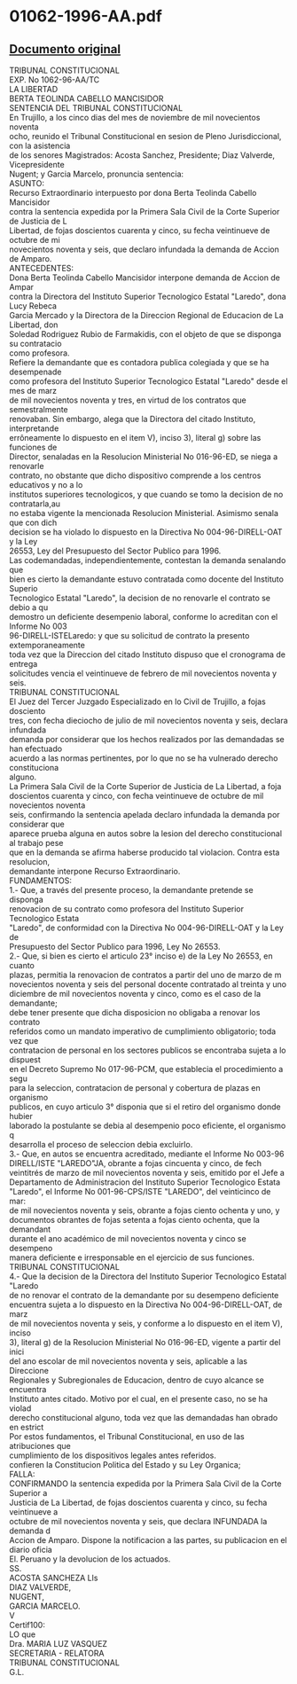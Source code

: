 
01062-1996-AA.pdf
=================
  
[Documento original](https://tc.gob.pe/jurisprudencia/1999/01062-1996-AA.pdf)  
---  
TRIBUNAL CONSTITUCIONAL  
EXP. No 1062-96-AA/TC  
LA LIBERTAD  
BERTA TEOLINDA CABELLO MANCISIDOR  
SENTENCIA DEL TRIBUNAL CONSTITUCIONAL  
En Trujillo, a los cinco dias del mes de noviembre de mil novecientos noventa  
ocho, reunido el Tribunal Constitucional en sesion de Pleno Jurisdiccional, con la asistencia  
de los senores Magistrados: Acosta Sanchez, Presidente; Diaz Valverde, Vicepresidente  
Nugent; y Garcia Marcelo, pronuncia sentencia:  
ASUNTO:  
Recurso Extraordinario interpuesto por dona Berta Teolinda Cabello Mancisidor  
contra la sentencia expedida por la Primera Sala Civil de la Corte Superior de Justicia de L  
Libertad, de fojas doscientos cuarenta y cinco, su fecha veintinueve de octubre de mi  
novecientos noventa y seis, que declaro infundada la demanda de Accion de Amparo.  
ANTECEDENTES:  
Dona Berta Teolinda Cabello Mancisidor interpone demanda de Accion de Ampar  
contra la Directora del Instituto Superior Tecnologico Estatal "Laredo", dona Lucy Rebeca  
Garcia Mercado y la Directora de la Direccion Regional de Educacion de La Libertad, don  
Soledad Rodriguez Rubio de Farmakidis, con el objeto de que se disponga su contratacio  
como profesora.  
Refiere la demandante que es contadora publica colegiada y que se ha desempenade  
como profesora del Instituto Superior Tecnologico Estatal "Laredo" desde el mes de marz  
de mil novecientos noventa y tres, en virtud de los contratos que semestralmente  
renovaban. Sin embargo, alega que la Directora del citado Instituto, interpretande  
errôneamente lo dispuesto en el item V), inciso 3), literal g) sobre las funciones de  
Director, senaladas en la Resolucion Ministerial No 016-96-ED, se niega a renovarle  
contrato, no obstante que dicho dispositivo comprende a los centros educativos y no a lo  
institutos superiores tecnologicos, y que cuando se tomo la decision de no contratarla,au  
no estaba vigente la mencionada Resolucion Ministerial. Asimismo senala que con dich  
decision se ha violado lo dispuesto en la Directiva No 004-96-DIRELL-OAT y la Ley  
26553, Ley del Presupuesto del Sector Publico para 1996.  
Las codemandadas, independientemente, contestan la demanda senalando que  
bien es cierto la demandante estuvo contratada como docente del Instituto Superio  
Tecnologico Estatal "Laredo", la decision de no renovarle el contrato se debio a qu  
demostro un deficiente desempenio laboral, conforme lo acreditan con el Informe No 003  
96-DIRELL-ISTELaredo: y que su solicitud de contrato la presento extemporaneamente  
toda vez que la Direccion del citado Instituto dispuso que el cronograma de entrega  
solicitudes vencia el veintinueve de febrero de mil novecientos noventa y seis.  
TRIBUNAL CONSTITUCIONAL  
El Juez del Tercer Juzgado Especializado en lo Civil de Trujillo, a fojas dosciento  
tres, con fecha dieciocho de julio de mil novecientos noventa y seis, declara infundada  
demanda por considerar que los hechos realizados por las demandadas se han efectuado  
acuerdo a las normas pertinentes, por lo que no se ha vulnerado derecho constituciona  
alguno.  
La Primera Sala Civil de la Corte Superior de Justicia de La Libertad, a foja  
doscientos cuarenta y cinco, con fecha veintinueve de octubre de mil novecientos noventa  
seis, confirmando la sentencia apelada declaro infundada la demanda por considerar que  
aparece prueba alguna en autos sobre la lesion del derecho constitucional al trabajo pese  
que en la demanda se afirma haberse producido tal violacion. Contra esta resolucion,  
demandante interpone Recurso Extraordinario.  
FUNDAMENTOS:  
1.- Que, a través del presente proceso, la demandante pretende se disponga  
renovacion de su contrato como profesora del Instituto Superior Tecnologico Estata  
"Laredo", de conformidad con la Directiva No 004-96-DIRELL-OAT y la Ley de  
Presupuesto del Sector Publico para 1996, Ley No 26553.  
2.- Que, si bien es cierto el articulo 23° inciso e) de la Ley No 26553, en cuanto  
plazas, permitia la renovacion de contratos a partir del uno de marzo de m  
novecientos noventa y seis del personal docente contratado al treinta y uno  
diciembre de mil novecientos noventa y cinco, como es el caso de la demandante;  
debe tener presente que dicha disposicion no obligaba a renovar los contrato  
referidos como un mandato imperativo de cumplimiento obligatorio; toda vez que  
contratacion de personal en los sectores publicos se encontraba sujeta a lo dispuest  
en el Decreto Supremo No 017-96-PCM, que establecia el procedimiento a segu  
para la seleccion, contratacion de personal y cobertura de plazas en organismo  
publicos, en cuyo articulo 3° disponia que si el retiro del organismo donde hubier  
laborado la postulante se debia al desempenio poco eficiente, el organismo q  
desarrolla el proceso de seleccion debia excluirlo.  
3.- Que, en autos se encuentra acreditado, mediante el Informe No 003-96  
DIRELL/ISTE "LAREDO"JA, obrante a fojas cincuenta y cinco, de fech  
veintitrés de marzo de mil novecientos noventa y seis, emitido por el Jefe a  
Departamento de Administracion del Instituto Superior Tecnologico Estata  
"Laredo", el Informe No 001-96-CPS/ISTE "LAREDO", del veinticinco de mar:  
de mil novecientos noventa y seis, obrante a fojas ciento ochenta y uno, y  
documentos obrantes de fojas setenta a fojas ciento ochenta, que la demandant  
durante el ano académico de mil novecientos noventa y cinco se desempeno  
manera deficiente e irresponsable en el ejercicio de sus funciones.  
TRIBUNAL CONSTITUCIONAL  
4.- Que la decision de la Directora del Instituto Superior Tecnologico Estatal "Laredo  
de no renovar el contrato de la demandante por su desempeno deficiente  
encuentra sujeta a lo dispuesto en la Directiva No 004-96-DIRELL-OAT, de marz  
de mil novecientos noventa y seis, y conforme a lo dispuesto en el item V), inciso  
3), literal g) de la Resolucion Ministerial No 016-96-ED, vigente a partir del inici  
del ano escolar de mil novecientos noventa y seis, aplicable a las Direccione  
Regionales y Subregionales de Educacion, dentro de cuyo alcance se encuentra  
Instituto antes citado. Motivo por el cual, en el presente caso, no se ha violad  
derecho constitucional alguno, toda vez que las demandadas han obrado en estrict  
Por estos fundamentos, el Tribunal Constitucional, en uso de las atribuciones que  
cumplimiento de los dispositivos legales antes referidos.  
confieren la Constitucion Politica del Estado y su Ley Organica;  
FALLA:  
CONFIRMANDO la sentencia expedida por la Primera Sala Civil de la Corte Superior a  
Justicia de La Libertad, de fojas doscientos cuarenta y cinco, su fecha veintinueve a  
octubre de mil novecientos noventa y seis, que declara INFUNDADA la demanda d  
Accion de Amparo. Dispone la notificacion a las partes, su publicacion en el diario oficia  
El. Peruano y la devolucion de los actuados.  
SS.  
ACOSTA SANCHEZA Lls  
DIAZ VALVERDE,  
NUGENT,  
GARCIA MARCELO.  
V  
Certif100:  
LO que  
Dra. MARIA LUZ VASQUEZ  
SECRETARIA - RELATORA  
TRIBUNAL CONSTITUCIONAL  
G.L.